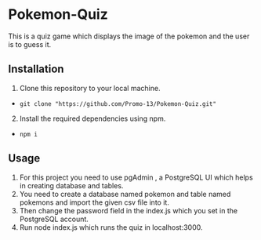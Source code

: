 # Pokemon-Quiz
This is a quiz game which displays the image of the pokemon and the user is to guess it.

## Installation
1. Clone this repository to your local machine.
- `git clone "https://github.com/Promo-13/Pokemon-Quiz.git"`

2. Install the required dependencies using npm.
- `npm i`

## Usage

1. For this project you need to use pgAdmin , a PostgreSQL UI which helps in creating database and tables.
2. You need to create a database named pokemon and table named pokemons and import the given csv file into it.
3. Then change the password field in the index.js which you set in the PostgreSQL account.
4. Run node index.js which runs the quiz in localhost:3000.
